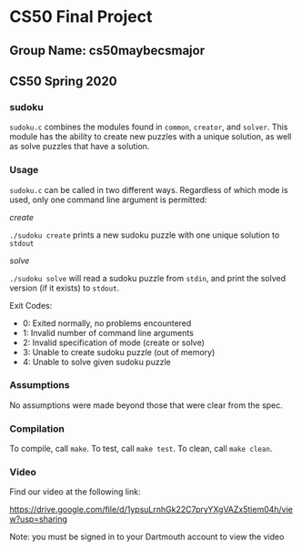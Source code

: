 # CS50 Final Project
## Group Name: cs50maybecsmajor
## CS50 Spring 2020

### sudoku

`sudoku.c` combines the modules found in `common`, `creator`, and `solver`. This module has the ability to create new puzzles with a unique solution, as well as solve puzzles that have a solution.

### Usage

`sudoku.c` can be called in two different ways. Regardless of which mode is used, only one command line argument is permitted:

*create*

`./sudoku create` prints a new sudoku puzzle with one unique solution to `stdout`

*solve*

`./sudoku solve` will read a sudoku puzzle from `stdin`, and print the solved version (if it exists) to `stdout`.

Exit Codes:
- 0: Exited normally, no problems encountered
- 1: Invalid number of command line arguments
- 2: Invalid specification of mode (create or solve)
- 3: Unable to create sudoku puzzle (out of memory)
- 4: Unable to solve given sudoku puzzle

### Assumptions

No assumptions were made beyond those that were clear from the spec.

### Compilation

To compile, call `make`. To test, call `make test`. To clean, call `make clean`.

### Video

Find our video at the following link:

https://drive.google.com/file/d/1ypsuLrnhGk22C7pryYXgVAZx5tiem04h/view?usp=sharing

Note: you must be signed in to your Dartmouth account to view the video
